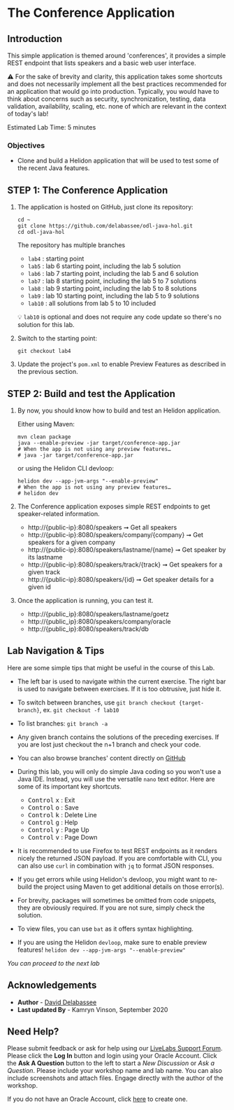 # The Conference Application

## Introduction

This simple application is themed around 'conferences', it provides a simple REST endpoint that lists speakers and a basic web user interface.

⚠️ For the sake of brevity and clarity, this application takes some shortcuts and does not necessarily implement all the best practices recommended for an application that would go into production. Typically, you would have to think about concerns such as security, synchronization, testing, data validation, availability, scaling, etc. none of which are relevant in the context of today's lab!

Estimated Lab Time: 5 minutes

### Objectives
- Clone and build a Helidon application that will be used to test some of the recent Java features.

## **STEP 1**: The Conference Application

1. The application is hosted on GitHub, just clone its repository:

	```
	cd ~
	git clone https://github.com/delabassee/odl-java-hol.git
	cd odl-java-hol
	```


	The repository has multiple branches

	* `lab4` : starting point
	* `lab5` : lab 6 starting point, including the lab 5 solution
	* `lab6` : lab 7 starting point, including the lab 5 and 6 solution
	* `lab7` : lab 8 starting point, including the lab 5 to 7 solutions
	* `lab8` : lab 9 starting point, including the lab 5 to 8 solutions
	* `lab9` : lab 10 starting point, including the lab 5 to 9 solutions
	* `lab10` : all solutions from lab 5 to 10 included

	💡 `lab10` is optional and does not require any code update so there's no solution for this lab.

2. Switch to the starting point:
	```
	git checkout lab4
	```

3. Update the project's `pom.xml` to enable Preview Features as described in the previous section.

## **STEP 2**: Build and test the Application

1. By now, you should know how to build and test an Helidon application. 

	Either using Maven:

	```
	mvn clean package
	java --enable-preview -jar target/conference-app.jar
	# When the app is not using any preview features… 
	# java -jar target/conference-app.jar
	```

	or using the Helidon CLI devloop:

	```
	helidon dev --app-jvm-args "--enable-preview"
	# When the app is not using any preview features… 
	# helidon dev
	```

2. The Conference application exposes simple REST endpoints to get speaker-related information.

	* http://{public-ip}:8080/speakers ➞ Get all speakers
	* http://{public-ip}:8080/speakers/company/{company} ➞ Get speakers for a given company
	* http://{public-ip}:8080/speakers/lastname/{name} ➞ Get speaker by its lastname
	* http://{public-ip}:8080/speakers/track/{track} ➞ Get speakers for a given track
	* http://{public-ip}:8080/speakers/{id} ➞ Get speaker details for a given id

3. Once the application is running, you can test it. 

	* http://{public_ip}:8080/speakers/lastname/goetz
	* http://{public_ip}:8080/speakers/company/oracle
	* http://{public_ip}:8080/speakers/track/db

## Lab Navigation & Tips

Here are some simple tips that might be useful in the course of this Lab.

* The left bar is used to navigate within the current exercise. The right bar is used to navigate between exercises. If it is too obtrusive, just hide it.

* To switch between branches, use `git branch checkout {target-branch}`, ex. `git checkout -f lab10`

* To list branches: `git branch -a`

* Any given branch contains the solutions of the preceding exercises. If you are lost just checkout the n+1 branch and check your code.

* You can also browse branches' content directly on [GitHub](https://github.com/delabassee/odl-java-hol/branches)

* During this lab, you will only do simple Java coding so you won't use a Java IDE. Instead, you will use the versatile `nano` text editor. Here are some of its important key shortcuts.

	* <kbd>Control</kbd> <kbd>x</kbd> : Exit
	* <kbd>Control</kbd> <kbd>o</kbd> : Save
	* <kbd>Control</kbd> <kbd>k</kbd> : Delete Line
	* <kbd>Control</kbd> <kbd>g</kbd> : Help
	* <kbd>Control</kbd> <kbd>y</kbd> : Page Up
	* <kbd>Control</kbd> <kbd>v</kbd> : Page Down

* It is recommended to use Firefox to test REST endpoints as it renders nicely the returned JSON payload. If you are comfortable with CLI, you can also use `curl` in combination with `jq` to format JSON responses.

* If you get errors while using Helidon's devloop, you might want to re-build the project using Maven to get additional details on those error(s).

* For brevity, packages will sometimes be omitted from code snippets, they are obviously required. If you are not sure, simply check the solution.

* To view files, you can use `bat` as it offers syntax highlighting.

* If you are using the Helidon `devloop`, make sure to enable preview features! `helidon dev --app-jvm-args "--enable-preview"`

*You can proceed to the next lab*

## Acknowledgements

 - **Author** - [David Delabassee](https://delabassee.com)
 - **Last updated By** - Kamryn Vinson, September 2020

## Need Help?
Please submit feedback or ask for help using our [LiveLabs Support Forum](https://community.oracle.com/tech/developers/categories/livelabsdiscussions). Please click the **Log In** button and login using your Oracle Account. Click the **Ask A Question** button to the left to start a *New Discussion* or *Ask a Question*.  Please include your workshop name and lab name.  You can also include screenshots and attach files.  Engage directly with the author of the workshop.

If you do not have an Oracle Account, click [here](https://profile.oracle.com/myprofile/account/create-account.jspx) to create one.
